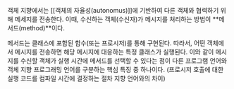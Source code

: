 객체 지향에서는 [[객체의 자율성(autonomus)]]에 기반하여 
다른 객체와 협력하기 위해 메세지를 전송한다.
이때, 수신하는 객체(수신자)가 메시지를 처리하는 방법이 **메서드(method)**이다.

메서드는 클래스에 포함된 함수(또는 프로시저)를 통해 구현된다.
따라서, 어떤 객체에서 메시지를 전송하면 해당 메시지에 대응하는 특정 클래스가 실행된다. 이와 같이 메시지를 수신할 객체가 실행 시간에 메서드를 선택할 수 있다는 점이 다른 프로그램 언어와 객체 지향 프로그래밍 언어를 구분하는 핵심 특징 중 하나이다. 
(프로시저 호출에 대한 실행 코드를 컴파일 시간에 결정하는 절차 지향 언어와의 차이)
